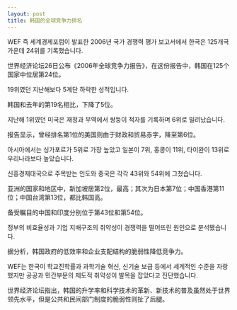 ```yaml
---
layout: post
title: 韩国的全球竞争力排名
---
```


WEF 즉 세계경제포럼이 발표한 2006년 국가 경쟁력 평가 보고서에서 한국은 125개국 가운데 24위를 기록했습니다.

世界经济论坛26日公布《2006年全球竞争力报告》，在这份报告中，韩国在125个国家中位居第24位。

19위였던 지난해보다 5계단 하락한 성적입니다.

韩国和去年的第19名相比，下降了5位。

지난해 1위였던 미국은 재정과 무역에서 쌍둥이 적자를 기록하며 6위로 밀려났습니다.

报告显示，曾经排名第1位的美国则由于财政和贸易赤字，降至第6位。

아시아에서는 싱가포르가 5위로 가장 높았고 일본이 7위, 홍콩이 11위, 타이완이 13위로 우리나라보다 높았습니다.

신흥경제대국으로 주목받는 인도와 중국은 각각 43위와 54위에 그쳤습니다.

亚洲的国家和地区中，新加坡居第2位，最高；其次为日本第7位；中国香港第11位；中国台湾第13位，都比韩国高。

备受瞩目的中国和印度分别位于第43位和第54位。

정부의 비효율성과 기업 지배구조의 취약성이 경쟁력을 떨어뜨린 원인으로 분석됐습니다.

据分析，韩国政府的低效率和企业支配结构的脆弱性降低竞争力。

WEF는 한국이 학교진학률과 과학기술 혁신, 신기술 보급 등에서 세계적인 수준을 자랑했지만 공공과 민간부문의 제도적 취약성이 발목을 잡았다고 진단했습니다.

世界经济论坛指出，韩国的升学率和科学技术的革新、新技术的普及虽然处于世界领先水平，但是公共和民间部门制度的脆弱性则扯了后腿。
